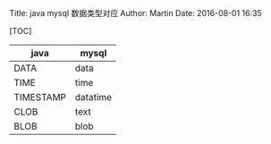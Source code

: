 Title: java mysql 数据类型对应
Author: Martin
Date: 2016-08-01 16:35

[TOC]

|    java   |  mysql   |
|-----------|----------|
| DATA      | data     |
| TIME      | time     |
| TIMESTAMP | datatime |
| CLOB      | text     |
| BLOB      | blob     |

